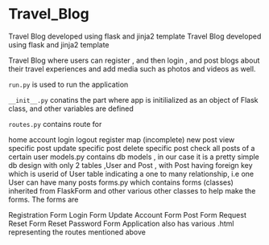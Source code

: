 # Travel_Blog
Travel Blog developed using flask and jinja2 template
Travel Blog developed using flask and jinja2 template

Travel Blog where users can register , and then login , and post blogs about their travel experiences and add media such as photos and videos as well.

```run.py``` is used to run the application

```__init__.py``` conatins the part where app is initilialized as an object of Flask class, and other variables are defined

```routes.py``` contains route for

home
account
login
logout
register
map (incomplete)
new post
view specific post
update specific post
delete specific post
check all posts of a certain user
models.py contains db models , in our case it is a pretty simple db design with only 2 tables ,User and Post , with Post having foreign key which is userid of User table indicating a one to many relationship, i.e one User can have many posts forms.py which contains forms (classes) inherited from FlaskForm and other various other classes to help make the forms. The forms are

Registration Form
Login Form
Update Account Form
Post Form
Request Reset Form
Reset Password Form
Application also has various .html representing the routes mentioned above

